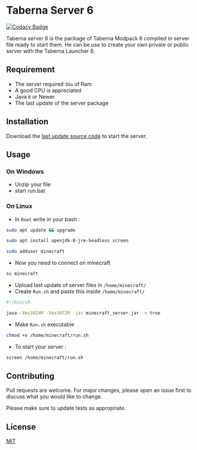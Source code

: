 # Taberna Server 6

[![Codacy Badge](https://api.codacy.com/project/badge/Grade/7a8f486b237f4fb1810010e452e326f1)](https://app.codacy.com/gh/El-Taberna/Taberna-Server-6?utm_source=github.com&utm_medium=referral&utm_content=El-Taberna/Taberna-Server-6&utm_campaign=Badge_Grade)

Taberna server 6 is the package of Taberna Modpack 6 compiled in server file ready to start them.
He can be use to create your own private or public server with the Taberna Launcher 6.

## Requirement 

-   The server required `3Go` of Ram
-   A good CPU is appreciated
-   Java `8` or Newer
-   The last update of the server package

## Installation

Download the [last update source code](https://github.com/El-Taberna/Taberna-Server/releases/latest) to start the server.

## Usage

### On Windows

-   Unzip your file
-   start run.bat

### On Linux

-   In `Root` write in your bash :

```bash
sudo apt update && upgrade
```

```bash
sudo apt install openjdk-8-jre-headless screen
```

```bash
sudo adduser minecraft
```

-   Now you need to connect on minecraft

```bash
su minecraft
```

-   Upload last update of server files in `/home/minecraft/`
-   Create `Run.sh` and paste this inside `/home/minecraft/`

```bash
#!/bin/sh

java -Xms1024M -Xmx3072M -jar minecraft_server.jar -o true
```

-   Make `Run.sh` executable

```bash
chmod +x /home/minecraft/run.sh
```

-   To start your server :

``` bash
screen /home/minecraft/run.sh
```

## Contributing
Pull requests are welcome. For major changes, please open an issue first to discuss what you would like to change.

Please make sure to update tests as appropriate.

## License
[MIT](https://choosealicense.com/licenses/mit/)
